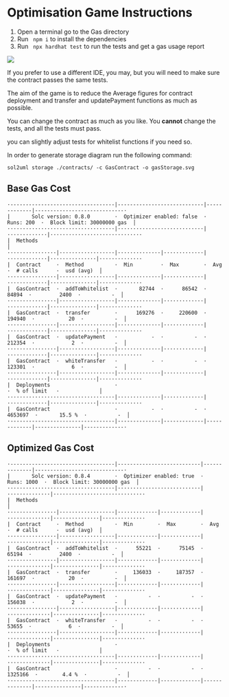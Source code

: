 # Optimisation Game Instructions

1. Open a terminal go to the Gas directory
2. Run ` npm i` to install the dependencies
3. Run ` npx hardhat test` to run the tests and get a gas usage report

![](https://imgur.com/a/GWj9Fqb)

If you prefer to use a different IDE, you may, but you will need to make sure the contract passes the same tests.

The aim of the game is to reduce the Average figures for contract deployment and transfer and updatePayment functions as much as possible.

You can change the contract as much as you like.
You **cannot**  change the tests, and all the tests must pass.

you can slightly adjust tests for whitelist functions if you need so.

In order to generate storage diagram run the following command:

`sol2uml storage ./contracts/ -c GasContract -o gasStorage.svg`

## Base Gas Cost
```
·----------------------------------|----------------------------|-------------|-----------------------------·
|       Solc version: 0.8.0        ·  Optimizer enabled: false  ·  Runs: 200  ·  Block limit: 30000000 gas  │
···································|····························|·············|······························
|  Methods                                                                                                  │
················|··················|··············|·············|·············|···············|··············
|  Contract     ·  Method          ·  Min         ·  Max        ·  Avg        ·  # calls      ·  usd (avg)  │
················|··················|··············|·············|·············|···············|··············
|  GasContract  ·  addToWhitelist  ·       82744  ·      86542  ·      84894  ·         2400  ·          -  │
················|··················|··············|·············|·············|···············|··············
|  GasContract  ·  transfer        ·      169276  ·     220600  ·     194940  ·           20  ·          -  │
················|··················|··············|·············|·············|···············|··············
|  GasContract  ·  updatePayment   ·           -  ·          -  ·     212354  ·            2  ·          -  │
················|··················|··············|·············|·············|···············|··············
|  GasContract  ·  whiteTransfer   ·           -  ·          -  ·     123301  ·            6  ·          -  │
················|··················|··············|·············|·············|···············|··············
|  Deployments                     ·                                          ·  % of limit   ·             │
···································|··············|·············|·············|···············|··············
|  GasContract                     ·           -  ·          -  ·    4653697  ·       15.5 %  ·          -  │
·----------------------------------|--------------|-------------|-------------|---------------|-------------·
```

## Optimized Gas Cost
```
·----------------------------------|---------------------------|--------------|-----------------------------·
|       Solc version: 0.8.4        ·  Optimizer enabled: true  ·  Runs: 1000  ·  Block limit: 30000000 gas  │
···································|···························|··············|······························
|  Methods                                                                                                  │
················|··················|·············|·············|··············|···············|··············
|  Contract     ·  Method          ·  Min        ·  Max        ·  Avg         ·  # calls      ·  usd (avg)  │
················|··················|·············|·············|··············|···············|··············
|  GasContract  ·  addToWhitelist  ·      55221  ·      75145  ·       65194  ·         2400  ·          -  │
················|··················|·············|·············|··············|···············|··············
|  GasContract  ·  transfer        ·     136033  ·     187357  ·      161697  ·           20  ·          -  │
················|··················|·············|·············|··············|···············|··············
|  GasContract  ·  updatePayment   ·          -  ·          -  ·      156038  ·            2  ·          -  │
················|··················|·············|·············|··············|···············|··············
|  GasContract  ·  whiteTransfer   ·          -  ·          -  ·       53655  ·            6  ·          -  │
················|··················|·············|·············|··············|···············|··············
|  Deployments                     ·                                          ·  % of limit   ·             │
···································|·············|·············|··············|···············|··············
|  GasContract                     ·          -  ·          -  ·     1325166  ·        4.4 %  ·          -  │
·----------------------------------|-------------|-------------|--------------|---------------|-------------·
```